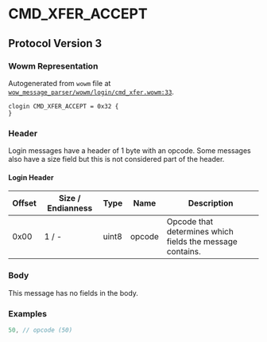 # CMD_XFER_ACCEPT

## Protocol Version 3

### Wowm Representation

Autogenerated from `wowm` file at [`wow_message_parser/wowm/login/cmd_xfer.wowm:33`](https://github.com/gtker/wow_messages/tree/main/wow_message_parser/wowm/login/cmd_xfer.wowm#L33).
```rust,ignore
clogin CMD_XFER_ACCEPT = 0x32 {
}
```
### Header

Login messages have a header of 1 byte with an opcode. Some messages also have a size field but this is not considered part of the header.

#### Login Header

| Offset | Size / Endianness | Type   | Name   | Description |
| ------ | ----------------- | ------ | ------ | ----------- |
| 0x00   | 1 / -             | uint8  | opcode | Opcode that determines which fields the message contains.|

### Body

This message has no fields in the body.

### Examples
```c
50, // opcode (50)
```
